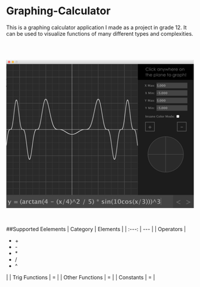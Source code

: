 # Graphing-Calculator
This is a graphing calculator application I made as a project in grade 12. It can be used to visualize functions of many different types and complexities.

</br>

</br>

![alt text](https://github.com/VictorSuciu/Graphing-Calculator/blob/master/Images/GC_Example.png)

</br>

##Supported Eelements
| Category | Elements |
| :---: | --- |
| Operators | <ul><li>+</li><li>-</li><li>*</li><li>/</li><li>^</li></ul> |
| Trig Functions | = |
| Other Functions | = |
| Constants | = |
